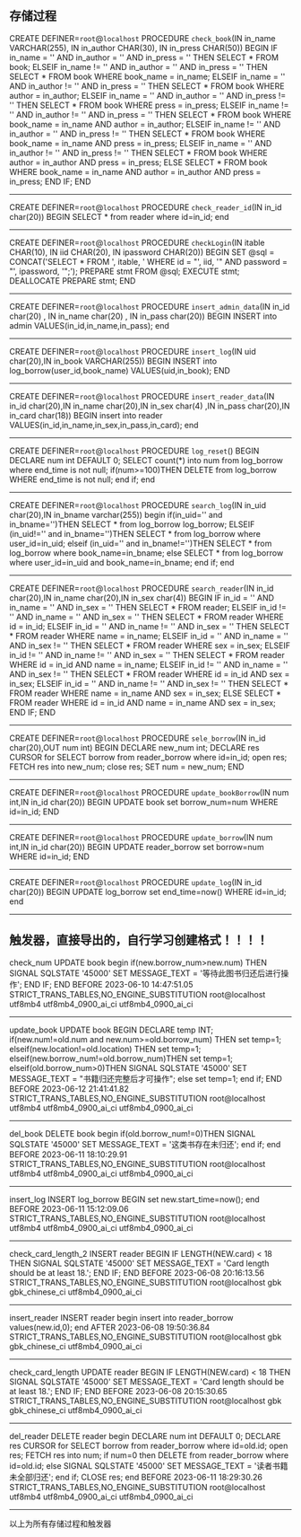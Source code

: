 存储过程
----------------------

CREATE DEFINER=`root`@`localhost` PROCEDURE `check_book`(IN in_name VARCHAR(255), IN in_author CHAR(30), IN in_press CHAR(50))
BEGIN
	IF in_name = '' AND in_author = '' AND in_press = '' THEN
		SELECT * FROM book;
	ELSEIF in_name != '' AND in_author = '' AND in_press = '' THEN
		SELECT * FROM book WHERE book_name = in_name;
	ELSEIF in_name = '' AND in_author != '' AND in_press = '' THEN
		SELECT * FROM book WHERE author = in_author;
	ELSEIF in_name = '' AND in_author = '' AND in_press != '' THEN
		SELECT * FROM book WHERE press = in_press;
	ELSEIF in_name != '' AND in_author != '' AND in_press = '' THEN
		SELECT * FROM book WHERE book_name = in_name AND author = in_author;
	ELSEIF in_name != '' AND in_author = '' AND in_press != '' THEN
		SELECT * FROM book WHERE book_name = in_name AND press = in_press;
	ELSEIF in_name = '' AND in_author != '' AND in_press != '' THEN
		SELECT * FROM book WHERE author = in_author AND press = in_press;
	ELSE
		SELECT * FROM book WHERE book_name = in_name AND author = in_author AND press = in_press;
	END IF;
END

---------------------------

CREATE DEFINER=`root`@`localhost` PROCEDURE `check_reader_id`(IN in_id char(20))
BEGIN
	SELECT * from reader where id=in_id;
end

---------------------------

CREATE DEFINER=`root`@`localhost` PROCEDURE `checkLogin`(IN itable CHAR(10), IN iid CHAR(20), IN ipassword CHAR(20))
BEGIN
SET @sql = CONCAT('SELECT * FROM ', itable, ' WHERE id = "', iid, '" AND password = "', ipassword, '";');
PREPARE stmt FROM @sql;
EXECUTE stmt;
DEALLOCATE PREPARE stmt;
END

--------------------------------------

CREATE DEFINER=`root`@`localhost` PROCEDURE `insert_admin_data`(IN in_id char(20) , IN in_name char(20) , IN in_pass char(20))
BEGIN
	INSERT into admin VALUES(in_id,in_name,in_pass);
end


----------------------

CREATE DEFINER=`root`@`localhost` PROCEDURE `insert_log`(IN uid char(20),IN in_book VARCHAR(255))
BEGIN
	INSERT into log_borrow(user_id,book_name) VALUES(uid,in_book);
END

----------------------------------

CREATE DEFINER=`root`@`localhost` PROCEDURE `insert_reader_data`(IN in_id char(20),IN in_name char(20),IN in_sex char(4) ,IN in_pass char(20),IN in_card char(18))
BEGIN
	insert into reader VALUES(in_id,in_name,in_sex,in_pass,in_card);
end


--------------------------------

CREATE DEFINER=`root`@`localhost` PROCEDURE `log_reset`()
BEGIN
	DECLARE num int DEFAULT 0;
	SELECT count(*) into num from log_borrow where end_time is not null;
	if(num>=100)THEN
		DELETE from log_borrow WHERE end_time is not null;
		end if;
	end



 ------------------------------


 CREATE DEFINER=`root`@`localhost` PROCEDURE `search_log`(IN in_uid char(20),IN in_bname varchar(255))
begin
	if(in_uid='' and in_bname='')THEN
		SELECT * from log_borrow log_borrow;
	ELSEIF (in_uid!='' and in_bname='')THEN
		SELECT * from log_borrow where user_id=in_uid;
	elseif (in_uid='' and in_bname!='')THEN
		SELECT * from log_borrow where book_name=in_bname;
	else
		SELECT * from log_borrow where user_id=in_uid and book_name=in_bname;
	end if;
end


-----------------------------------

CREATE DEFINER=`root`@`localhost` PROCEDURE `search_reader`(IN in_id char(20),IN in_name char(20),IN in_sex char(4))
BEGIN
	IF in_id = '' AND in_name = '' AND in_sex = '' THEN
			SELECT * FROM reader;
	ELSEIF in_id != '' AND in_name = '' AND in_sex = '' THEN
		SELECT * FROM reader WHERE id = in_id;
	ELSEIF in_id = '' AND in_name != '' AND in_sex = '' THEN
		SELECT * FROM reader WHERE name = in_name;
	ELSEIF in_id = '' AND in_name = '' AND in_sex != '' THEN
		SELECT * FROM reader WHERE sex = in_sex;
	ELSEIF in_id != '' AND in_name != '' AND in_sex = '' THEN
		SELECT * FROM reader WHERE id = in_id AND name = in_name;
	ELSEIF in_id != '' AND in_name = '' AND in_sex != '' THEN
		SELECT * FROM reader WHERE id = in_id AND sex = in_sex;
	ELSEIF in_id = '' AND in_name != '' AND in_sex != '' THEN
		SELECT * FROM reader WHERE name = in_name AND sex = in_sex;
	ELSE
		SELECT * FROM reader WHERE id = in_id AND name = in_name AND sex = in_sex;
	END IF;
END

---------------------------------

CREATE DEFINER=`root`@`localhost` PROCEDURE `sele_borrow`(IN in_id char(20),OUT num int)
BEGIN
    DECLARE new_num int;
    DECLARE res CURSOR for SELECT borrow from reader_borrow where id=in_id;
    open res;
    FETCH res into new_num;
    close res;
    SET num = new_num;
END


------------------------


CREATE DEFINER=`root`@`localhost` PROCEDURE `update_bookBorrow`(IN num int,IN in_id char(20))
BEGIN
	UPDATE book set borrow_num=num WHERE id=in_id;
END

----------------------------

CREATE DEFINER=`root`@`localhost` PROCEDURE `update_borrow`(IN num int,IN in_id char(20))
BEGIN
	UPDATE reader_borrow set borrow=num WHERE id=in_id;
END


-----------------------------

CREATE DEFINER=`root`@`localhost` PROCEDURE `update_log`(IN in_id char(20))
BEGIN
	UPDATE log_borrow set end_time=now() WHERE id=in_id;
end

--------------------------------------------------------------------------
触发器，直接导出的，自行学习创建格式！！！！
------------------------

check_num	UPDATE	book	begin
	if(new.borrow_num>new.num) THEN
		SIGNAL SQLSTATE '45000' SET MESSAGE_TEXT = '等待此图书归还后进行操作';
	END IF;
END	BEFORE	2023-06-10 14:47:51.05	STRICT_TRANS_TABLES,NO_ENGINE_SUBSTITUTION	root@localhost	utf8mb4	utf8mb4_0900_ai_ci	utf8mb4_0900_ai_ci

--------------------------

update_book	UPDATE	book	BEGIN
    DECLARE temp INT;
    if(new.num!=old.num and new.num>=old.borrow_num) THEN
        set temp=1;
    elseif(new.location!=old.location) THEN
        set temp=1;
    elseif(new.borrow_num!=old.borrow_num)THEN
        set temp=1;
    elseif(old.borrow_num>0)THEN
        SIGNAL SQLSTATE '45000' SET MESSAGE_TEXT = "书籍归还完整后才可操作";
    else
        set temp=1;
    end if;
END	BEFORE	2023-06-12 21:41:41.82	STRICT_TRANS_TABLES,NO_ENGINE_SUBSTITUTION	root@localhost	utf8mb4	utf8mb4_0900_ai_ci	utf8mb4_0900_ai_ci

-------------------------------------------------

del_book	DELETE	book	begin
	if(old.borrow_num!=0)THEN
		SIGNAL SQLSTATE '45000' SET MESSAGE_TEXT = '这类书存在未归还';
	end if;
end	BEFORE	2023-06-11 18:10:29.91	STRICT_TRANS_TABLES,NO_ENGINE_SUBSTITUTION	root@localhost	utf8mb4	utf8mb4_0900_ai_ci	utf8mb4_0900_ai_ci

---------------------------------------------

insert_log	INSERT	log_borrow	BEGIN
	set new.start_time=now();
end	BEFORE	2023-06-11 15:12:09.06	STRICT_TRANS_TABLES,NO_ENGINE_SUBSTITUTION	root@localhost	utf8mb4	utf8mb4_0900_ai_ci	utf8mb4_0900_ai_ci

-----------------------------------------

check_card_length_2	INSERT	reader	BEGIN
IF LENGTH(NEW.card) < 18 THEN
SIGNAL SQLSTATE '45000' SET MESSAGE_TEXT = 'Card length should be at least 18.';
END IF;
END	BEFORE	2023-06-08 20:16:13.56	STRICT_TRANS_TABLES,NO_ENGINE_SUBSTITUTION	root@localhost	gbk	gbk_chinese_ci	utf8mb4_0900_ai_ci


------------------------------------------

insert_reader	INSERT	reader	begin
insert into reader_borrow values(new.id,0);
end	AFTER	2023-06-08 19:50:36.84	STRICT_TRANS_TABLES,NO_ENGINE_SUBSTITUTION	root@localhost	gbk	gbk_chinese_ci	utf8mb4_0900_ai_ci


--------------------------------------------

check_card_length	UPDATE	reader	BEGIN
IF LENGTH(NEW.card) < 18 THEN
SIGNAL SQLSTATE '45000' SET MESSAGE_TEXT = 'Card length should be at least 18.';
END IF;
END	BEFORE	2023-06-08 20:15:30.65	STRICT_TRANS_TABLES,NO_ENGINE_SUBSTITUTION	root@localhost	gbk	gbk_chinese_ci	utf8mb4_0900_ai_ci

--------------------------------

del_reader	DELETE	reader	begin
	DECLARE num int DEFAULT 0;
DECLARE res CURSOR for SELECT borrow from reader_borrow where id=old.id;
open res;
FETCH res into num;
if num=0 then
	DELETE from reader_borrow where id=old.id;
else
	SIGNAL SQLSTATE '45000' SET MESSAGE_TEXT = '读者书籍未全部归还';
end if;
CLOSE res;
end	BEFORE	2023-06-11 18:29:30.26	STRICT_TRANS_TABLES,NO_ENGINE_SUBSTITUTION	root@localhost	utf8mb4	utf8mb4_0900_ai_ci	utf8mb4_0900_ai_ci

-------------------------------------------
以上为所有存储过程和触发器

